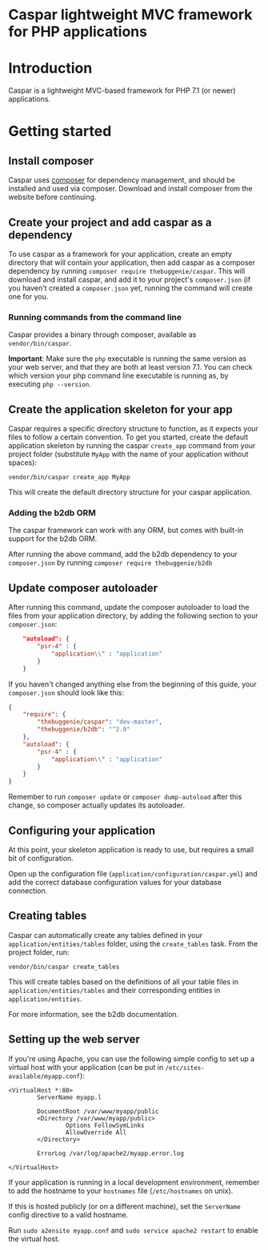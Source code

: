 Caspar lightweight MVC framework for PHP applications
=====================================================

# Introduction
Caspar is a lightweight MVC-based framework for PHP 7.1 (or newer) applications. 

# Getting started

## Install composer
Caspar uses [composer](https://getcomposer.org) for dependency management, and 
should be installed and used via composer.
Download and install composer from the website before continuing.

## Create your project and add caspar as a dependency
To use caspar as a framework for your application, create an empty directory that 
will contain your application, then add caspar as a composer dependency by 
running `composer require thebuggenie/caspar`. This will download and install caspar, 
and add it to your project's `composer.json` (if you haven't created a `composer.json` yet, 
running the command will create one for you.

### Running commands from the command line
Caspar provides a binary through composer, available as `vendor/bin/caspar`. 

**Important**: Make sure the `php` executable is running the same version as your web
server, and that they are both at least version 7.1. You can check which version your
php command line executable is running as, by executing `php --version`. 

## Create the application skeleton for your app
Caspar requires a specific directory structure to function, as it expects your files to 
follow a certain convention. To get you started, create the default application skeleton
by running the caspar `create_app` command from your project folder (substitute `MyApp` with the 
name of your application without spaces):
```
vendor/bin/caspar create_app MyApp
```

This will create the default directory structure for your caspar application.

### Adding the b2db ORM
The caspar framework can work with any ORM, but comes with built-in support for the b2db ORM.

After running the above command, add the b2db dependency to your `composer.json` by running
`composer require thebuggenie/b2db`

## Update composer autoloader
After running this command, update the composer autoloader to load the files from your 
application directory, by adding the following section to your `composer.json`:
```json
    "autoload": {
        "psr-4" : {
            "application\\" : "application"
        }
    }
```

If you haven't changed anything else from the beginning of this guide, your `composer.json`
should look like this:
```json
{
    "require": {
        "thebuggenie/caspar": "dev-master",
        "thebuggenie/b2db": "^2.0"
    },
    "autoload": {
        "psr-4" : {
            "application\\" : "application"
        }
    }
}
```

Remember to run `composer update` or `composer dump-autoload` after this change, so 
composer actually updates its autoloader.

## Configuring your application
At this point, your skeleton application is ready to use, but requires a small bit of 
configuration.

Open up the configuration file (`application/configuration/caspar.yml`) and add the 
correct database configuration values for your database connection.

## Creating tables
Caspar can automatically create any tables defined in your `application/entities/tables` 
folder, using the `create_tables` task. From the project folder, run:
```
vendor/bin/caspar create_tables
```  

This will create tables based on the definitions of all your table files in 
`application/entities/tables` and their corresponding entities in `application/entities`.

For more information, see the b2db documentation.

## Setting up the web server
If you're using Apache, you can use the following simple config to set up a virtual host
with your application (can be put in `/etc/sites-available/myapp.conf`):
```apacheconfig
<VirtualHost *:80>
        ServerName myapp.l

        DocumentRoot /var/www/myapp/public
        <Directory /var/www/myapp/public>
                Options FollowSymLinks
                AllowOverride All
        </Directory>

        ErrorLog /var/log/apache2/myapp.error.log

</VirtualHost>
```
If your application is running in a local development environment, remember to add the 
hostname to your `hostnames` file (`/etc/hostnames` on unix).
 
If this is hosted publicly (or on a different machine), set the `ServerName` config 
directive to a valid hostname.

Run `sudo a2ensite myapp.conf` and `sudo service apache2 restart` to enable the virtual host.
